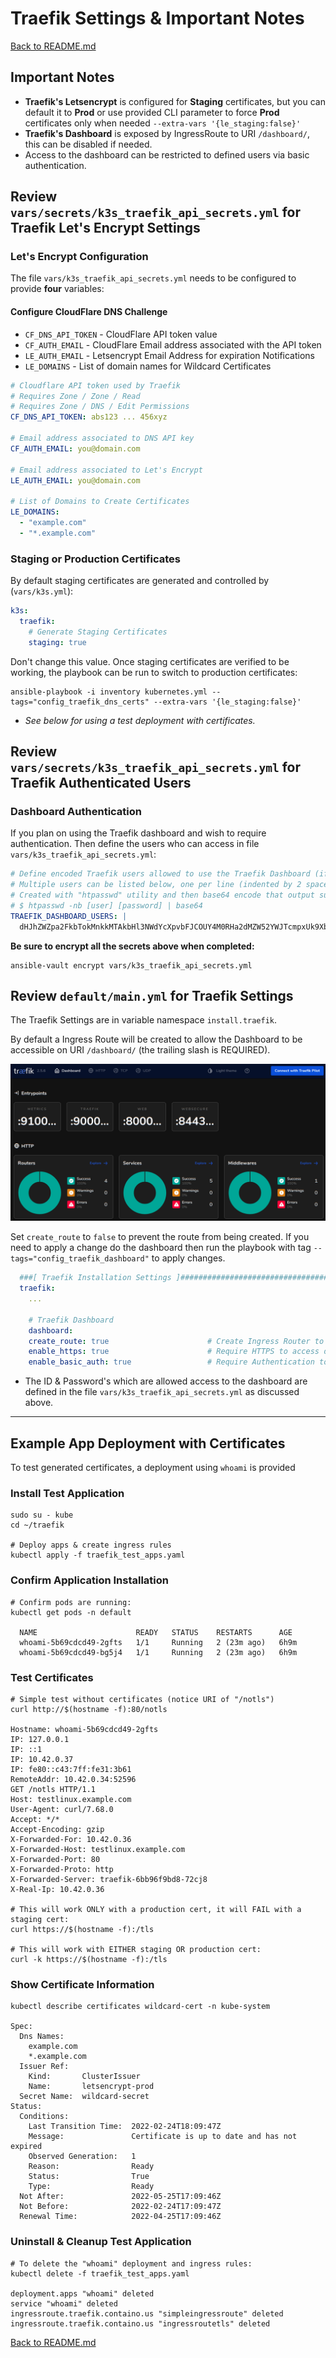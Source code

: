 # Traefik Settings & Important Notes

[Back to README.md](../README.md)

## Important Notes

* **Traefik's Letsencrypt** is configured for **Staging** certificates, but you can default it to **Prod** or use provided CLI parameter to force **Prod** certificates only when needed `--extra-vars '{le_staging:false}'`
* **Traefik's Dashboard** is exposed by IngressRoute to URI `/dashboard/`, this can be disabled if needed.
* Access to the dashboard can be restricted to defined users via basic authentication.

## Review `vars/secrets/k3s_traefik_api_secrets.yml` for Traefik Let's Encrypt Settings

### Let's Encrypt Configuration

The file `vars/k3s_traefik_api_secrets.yml` needs to be configured to provide **four** variables:

#### Configure CloudFlare DNS Challenge

* `CF_DNS_API_TOKEN` - CloudFlare API token value
* `CF_AUTH_EMAIL` - CloudFlare Email address associated with the API token
* `LE_AUTH_EMAIL` - Letsencrypt Email Address for expiration Notifications
* `LE_DOMAINS` - List of domain names for Wildcard Certificates

```yml
# Cloudflare API token used by Traefik
# Requires Zone / Zone / Read
# Requires Zone / DNS / Edit Permissions
CF_DNS_API_TOKEN: abs123 ... 456xyz

# Email address associated to DNS API key
CF_AUTH_EMAIL: you@domain.com

# Email address associated to Let's Encrypt
LE_AUTH_EMAIL: you@domain.com

# List of Domains to Create Certificates
LE_DOMAINS:
  - "example.com"
  - "*.example.com"
```

### Staging or Production Certificates

By default staging certificates are generated and controlled by (`vars/k3s.yml`):

```yaml
k3s:
  traefik:
    # Generate Staging Certificates
    staging: true
```

Don't change this value. Once staging certificates are verified to be working, the playbook can be run to switch to production certificates:

```shell
ansible-playbook -i inventory kubernetes.yml --tags="config_traefik_dns_certs" --extra-vars '{le_staging:false}' 
```

* _See below for using a test deployment with certificates._

## Review ``vars/secrets/k3s_traefik_api_secrets.yml`` for Traefik Authenticated Users

### Dashboard Authentication

If you plan on using the Traefik dashboard and wish to require authentication. Then define the users who can access in file `vars/k3s_traefik_api_secrets.yml`:

```yaml
# Define encoded Traefik users allowed to use the Traefik Dashboard (if enabled)
# Multiple users can be listed below, one per line (indented by 2 spaces)
# Created with "htpasswd" utility and then base64 encode that output such as:
# $ htpasswd -nb [user] [password] | base64
TRAEFIK_DASHBOARD_USERS: |
  dHJhZWZpa2FkbTokMnkkMTAkbHl3NWdYcXpvbFJCOUY4M0RHa2dMZW52YWJTcmpxUk9XbXNGUmZKa2ZQSlhBbzNDSmJHY08K
```

**Be sure to encrypt all the secrets above when completed:**

```shell
ansible-vault encrypt vars/k3s_traefik_api_secrets.yml
```

## Review `default/main.yml` for Traefik Settings

The Traefik Settings are in variable namespace `install.traefik`.

By default a Ingress Route will be created to allow the Dashboard to be accessible on URI `/dashboard/` (the trailing slash is REQUIRED).  

![Traefik Dark Mode Dashboard](../images/traefik_dark_dashboard.png)

Set `create_route` to `false` to prevent the route from being created.  If you need to apply a change do the dashboard then run the playbook with tag `--tags="config_traefik_dashboard"` to apply changes.

```yml
  ###[ Traefik Installation Settings ]#############################################################
  traefik:
    ...

    # Traefik Dashboard
    dashboard:
    create_route: true                      # Create Ingress Router to make accessible 
    enable_https: true                      # Require HTTPS to access dashboard
    enable_basic_auth: true                 # Require Authentication to access dashboard
```

* The ID & Password's which are allowed access to the dashboard are defined in the file `vars/k3s_traefik_api_secrets.yml` as discussed above.

---

## Example App Deployment with Certificates

To test generated certificates, a deployment using `whoami` is provided

### Install Test Application

```shell
sudo su - kube
cd ~/traefik

# Deploy apps & create ingress rules
kubectl apply -f traefik_test_apps.yaml

```

### Confirm Application Installation

```shell
# Confirm pods are running:
kubectl get pods -n default

  NAME                      READY   STATUS    RESTARTS      AGE
  whoami-5b69cdcd49-2gfts   1/1     Running   2 (23m ago)   6h9m
  whoami-5b69cdcd49-bg5j4   1/1     Running   2 (23m ago)   6h9m
```

### Test Certificates

```shell
# Simple test without certificates (notice URI of "/notls")
curl http://$(hostname -f):80/notls

Hostname: whoami-5b69cdcd49-2gfts
IP: 127.0.0.1
IP: ::1
IP: 10.42.0.37
IP: fe80::c43:7ff:fe31:3b61
RemoteAddr: 10.42.0.34:52596
GET /notls HTTP/1.1
Host: testlinux.example.com
User-Agent: curl/7.68.0
Accept: */*
Accept-Encoding: gzip
X-Forwarded-For: 10.42.0.36
X-Forwarded-Host: testlinux.example.com
X-Forwarded-Port: 80
X-Forwarded-Proto: http
X-Forwarded-Server: traefik-6bb96f9bd8-72cj8
X-Real-Ip: 10.42.0.36

# This will work ONLY with a production cert, it will FAIL with a staging cert:
curl https://$(hostname -f):/tls

# This will work with EITHER staging OR production cert:
curl -k https://$(hostname -f):/tls
```

### Show Certificate Information

```shell
kubectl describe certificates wildcard-cert -n kube-system

Spec:
  Dns Names:
    example.com
    *.example.com
  Issuer Ref:
    Kind:       ClusterIssuer
    Name:       letsencrypt-prod
  Secret Name:  wildcard-secret
Status:
  Conditions:
    Last Transition Time:  2022-02-24T18:09:47Z
    Message:               Certificate is up to date and has not expired
    Observed Generation:   1
    Reason:                Ready
    Status:                True
    Type:                  Ready
  Not After:               2022-05-25T17:09:46Z
  Not Before:              2022-02-24T17:09:47Z
  Renewal Time:            2022-04-25T17:09:46Z
```

### Uninstall & Cleanup Test Application

```shell
# To delete the "whoami" deployment and ingress rules:
kubectl delete -f traefik_test_apps.yaml

deployment.apps "whoami" deleted
service "whoami" deleted
ingressroute.traefik.containo.us "simpleingressroute" deleted
ingressroute.traefik.containo.us "ingressroutetls" deleted
```

[Back to README.md](../README.md)
